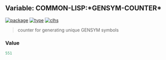 ## Variable: COMMON-LISP:\*GENSYM-COUNTER\*
[![package](https://img.shields.io/badge/Package-COMMON--LISP-5f9ea0.svg?style=social&colorA=999999)](../) [![type](https://img.shields.io/badge/Type-Variable-5f9ea0.svg?style=social&colorA=999999)](../#variable) [![clhs](https://img.shields.io/badge/CLHS-*GENSYM--COUNTER*-5f9ea0.svg?style=social&colorA=999999)](http://www.lispworks.com/documentation/HyperSpec/Body/v_gensym.htm) 

> counter for generating unique GENSYM symbols

### Value
```cl
551
```
